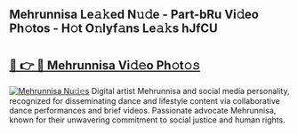 ## Mehrunnisa Le𝚊𝚔ed N𝚞𝚍e - Part-bRu Vi𝚍eo Ph𝚘tos - H𝚘t O𝚗lyf𝚊ns Le𝚊𝚔s hJfCU

# <h2><a href="http://hf3ovij.feru.top/?c=Mehrunnisa">🔗 👉 🔴 Mehrunnisa Vi𝚍𝚎o Ph𝚘t𝚘𝚜</a></h2>

[![Mehrunnisa Nu𝚍𝚎s](https://i.imgur.com/0TWrTi3.gif)](http://hf3ovij.feru.top/?c=Mehrunnisa)
Digital artist Mehrunnisa and social media personality, recognized for disseminating dance and lifestyle content via collaborative dance performances and brief videos. Passionate advocate Mehrunnisa, known for their unwavering commitment to social justice and human rights. 

